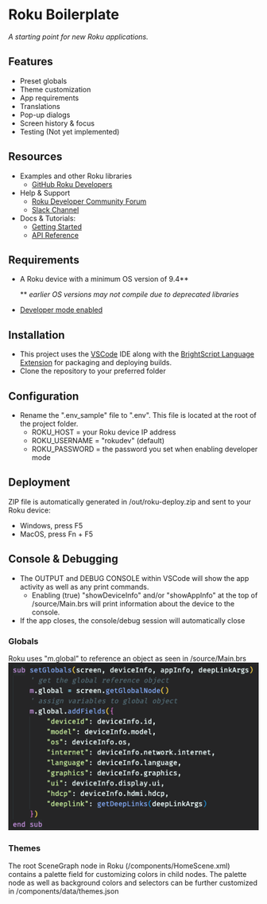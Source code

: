 # Roku Boilerplate
_A starting point for new Roku applications._



## Features
* Preset globals
* Theme customization
* App requirements
* Translations
* Pop-up dialogs
* Screen history & focus
* Testing (Not yet implemented)



## Resources
* Examples and other Roku libraries
    * [GitHub Roku Developers](https://github.com/rokudev)
* Help & Support
    * [Roku Developer Community Forum](https://community.roku.com/t5/Roku-Developer-Program/bd-p/roku-developer-program)
    * [Slack Channel](https://join.slack.com/t/rokudevelopers/shared_invite/enQtMzgyODg0ODY0NDM5LTM0N2UzYWExOGVlMTRlNGI2OTQ0ODA0Y2ZmMzFhZmMwMWEzNWI2MGM1YzFkZDVkZDNiNjYzYTgwODczNGQ2NDY)
* Docs & Tutorials:
    * [Getting Started](https://developer.roku.com/docs/developer-program/getting-started/roku-dev-prog.md)
    * [API Reference](https://developer.roku.com/docs/references/references-overview.md)


 ## Requirements
 * A Roku device with a minimum OS version of 9.4**

    ** _earlier OS versions may not compile due to deprecated libraries_

 * [Developer mode enabled](https://developer.roku.com/docs/developer-program/getting-started/developer-setup.md)


 ## Installation
 * This project uses the [VSCode](https://code.visualstudio.com/) IDE along with the [BrightScript Language Extension](https://marketplace.visualstudio.com/items?itemName=RokuCommunity.brightscript) for packaging and deploying builds.
 * Clone the repository to your preferred folder


 ## Configuration
 * Rename the ".env_sample" file to ".env". This file is located at the root of the project folder.
    * ROKU_HOST = your Roku device IP address
    * ROKU_USERNAME = "rokudev" (default)
    * ROKU_PASSWORD = the password you set when enabling developer mode


## Deployment
ZIP file is automatically generated in /out/roku-deploy.zip and sent to your Roku device:
* Windows, press F5
* MacOS, press Fn + F5


## Console & Debugging
* The OUTPUT and DEBUG CONSOLE within VSCode will show the app activity as well as any print commands.
    * Enabling (true) "showDeviceInfo" and/or "showAppInfo" at the top of /source/Main.brs will print information about the device to the console.
* If the app closes, the console/debug session will automatically close


### Globals
Roku uses "m.global" to reference an object as seen in /source/Main.brs
![Screenshot](/docs/images/globals.png)


### Themes
The root SceneGraph node in Roku (/components/HomeScene.xml) contains a palette field for customizing colors in child nodes. The palette node as well as background colors and selectors can be further customized in /components/data/themes.json